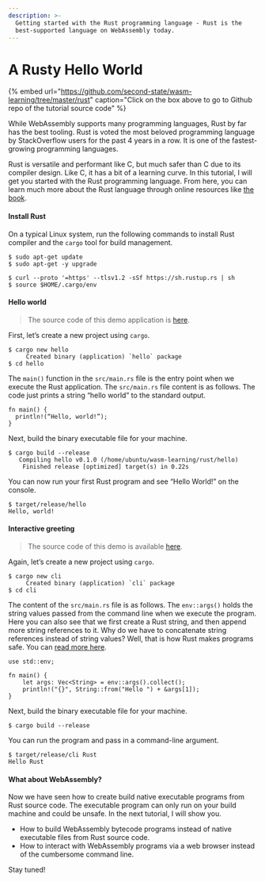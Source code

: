 ```yaml
---
description: >-
  Getting started with the Rust programming language - Rust is the
  best-supported language on WebAssembly today.
---
```


# A Rusty Hello World

{% embed url="https://github.com/second-state/wasm-learning/tree/master/rust" caption="Click on the box above to go to Github repo of the tutorial source code" %}

While WebAssembly supports many programming languages, Rust by far has the best tooling. Rust is voted the most beloved programming language by StackOverflow users for the past 4 years in a row. It is one of the fastest-growing programming languages.

Rust is versatile and performant like C, but much safer than C due to its compiler design. Like C, it has a bit of a learning curve. In this tutorial, I will get you started with the Rust programming language. From here, you can learn much more about the Rust language through online resources like [the book](https://doc.rust-lang.org/book/).

#### **Install Rust**

On a typical Linux system, run the following commands to install Rust compiler and the `cargo` tool for build management.

```text
$ sudo apt-get update
$ sudo apt-get -y upgrade

$ curl --proto '=https' --tlsv1.2 -sSf https://sh.rustup.rs | sh
$ source $HOME/.cargo/env
```

#### **Hello world**

> The source code of this demo application is [here](https://github.com/second-state/wasm-learning/blob/master/rust/hello.md).

First, let’s create a new project using `cargo`. 

```text
$ cargo new hello
     Created binary (application) `hello` package
$ cd hello
```

The `main()` function in the `src/main.rs` file is the entry point when we execute the Rust application. The `src/main.rs` file content is as follows. The code just prints a string “hello world” to the standard output.

```text
fn main() {
  println!(“Hello, world!”);
}
```

Next, build the binary executable file for your machine.

```text
$ cargo build --release
   Compiling hello v0.1.0 (/home/ubuntu/wasm-learning/rust/hello)
    Finished release [optimized] target(s) in 0.22s
```

You can now run your first Rust program and see “Hello World!” on the console. 

```text
$ target/release/hello
Hello, world!
```

#### **Interactive greeting**

> The source code of this demo is available [here](https://github.com/second-state/wasm-learning/blob/master/rust/cli.md).

 Again, let’s create a new project using `cargo`. 

```text
$ cargo new cli
     Created binary (application) `cli` package
$ cd cli
```

The content of the `src/main.rs` file is as follows. The `env::args()` holds the string values passed from the command line when we execute the program. Here you can also see that we first create a Rust string, and then append more string references to it. Why do we have to concatenate string references instead of string values? Well, that is how Rust makes programs safe. You can [read more here](https://doc.rust-lang.org/book/ch08-02-strings.html).

```text
use std::env;

fn main() {
    let args: Vec<String> = env::args().collect();
    println!("{}", String::from("Hello ") + &args[1]);
}
```

Next, build the binary executable file for your machine.

```text
$ cargo build --release
```

You can run the program and pass in a command-line argument. 

```text
$ target/release/cli Rust
Hello Rust
```

#### **What about WebAssembly?**

Now we have seen how to create build native executable programs from Rust source code. The executable program can only run on your build machine and could be unsafe. In the next tutorial, I will show you. 

* How to build WebAssembly bytecode programs instead of native executable files from Rust source code.
* How to interact with WebAssembly programs via a web browser instead of the cumbersome command line.

Stay tuned!

